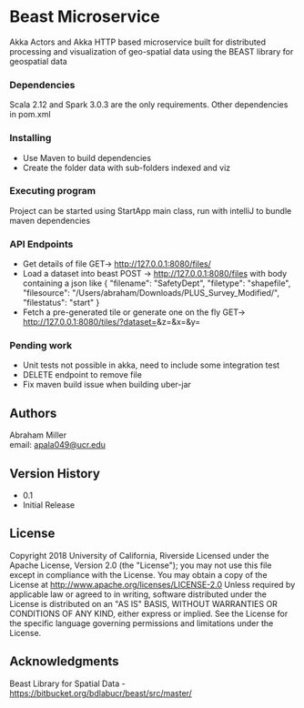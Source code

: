 # Beast Microservice

Akka Actors and Akka HTTP based microservice built for distributed processing and visualization of geo-spatial data using the BEAST library for geospatial data

### Dependencies

Scala 2.12 and Spark 3.0.3 are the only requirements. Other dependencies in pom.xml

### Installing
* Use Maven to build dependencies
* Create the folder data with sub-folders indexed and viz

### Executing program
Project can be started using StartApp main class, run with intelliJ to bundle maven dependencies

### API Endpoints

* Get details of file GET->  http://127.0.0.1:8080/files/<filename>
* Load a dataset into beast POST -> http://127.0.0.1:8080/files
    with body containing a json like
 {
  "filename": "SafetyDept",
  "filetype": "shapefile",
  "filesource": "/Users/abraham/Downloads/PLUS_Survey_Modified/",
  "filestatus": "start"
  }
* Fetch a pre-generated tile or generate one on the fly 
    GET-> http://127.0.0.1:8080/tiles/?dataset=<dataset-name>&z=<Z-value>&x=<X-value>&y=<Y-value>


### Pending work

* Unit tests not possible in akka, need to include some integration test
* DELETE endpoint to remove file
* Fix maven build issue when building uber-jar

## Authors

Abraham Miller  
email: apala049@ucr.edu 

## Version History

* 0.1
* Initial Release

## License

Copyright 2018 University of California, Riverside
Licensed under the Apache License, Version 2.0 (the "License");
you may not use this file except in compliance with the License.
You may obtain a copy of the License at http://www.apache.org/licenses/LICENSE-2.0
Unless required by applicable law or agreed to in writing, software
distributed under the License is distributed on an "AS IS" BASIS,
WITHOUT WARRANTIES OR CONDITIONS OF ANY KIND, either express or implied.
See the License for the specific language governing permissions and
limitations under the License.

## Acknowledgments
Beast Library for Spatial Data - https://bitbucket.org/bdlabucr/beast/src/master/